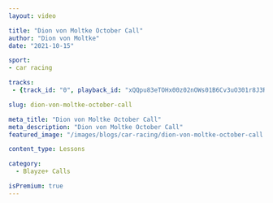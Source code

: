 ```yaml
---
layout: video

title: "Dion von Moltke October Call"
author: "Dion von Moltke"
date: "2021-10-15"

sport:
- car racing

tracks:
 - {track_id: "0", playback_id: "xQQpu83eTOHx00z02nOWs01B6Cv3uO301r8J3RpWOjBhMK00", lesson_name: "Dion von Moltke October Call", lesson_desc: "Dion von Moltke October Call<br /> <br />"}

slug: dion-von-moltke-october-call

meta_title: "Dion von Moltke October Call"
meta_description: "Dion von Moltke October Call"
featured_image: "/images/blogs/car-racing/dion-von-moltke-october-call.jpg"

content_type: Lessons

category:
  - Blayze+ Calls

isPremium: true
---
```

